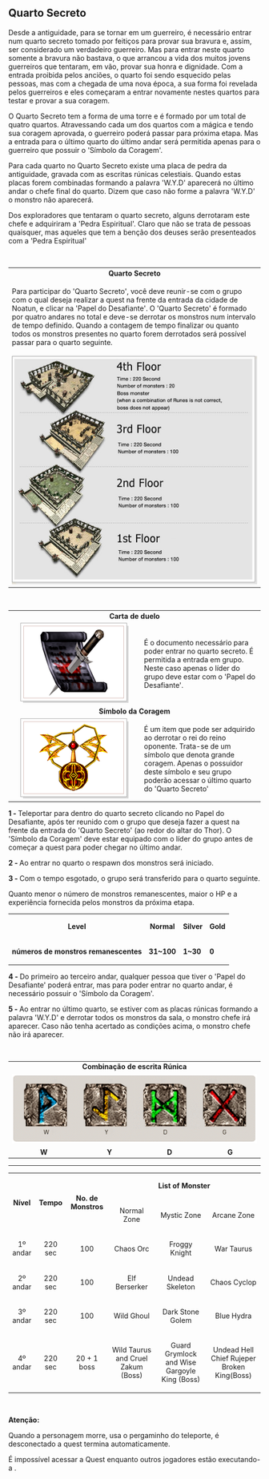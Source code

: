 ## Quarto Secreto

<html>
  <head>
    <meta charset="utf-8" />
    <meta name="viewport" content="width=device-width" />
  </head>
  <body>

<p>Desde a antiguidade, para se tornar em um guerreiro, é necessário entrar num quarto secreto tomado por feitiços para provar sua bravura e, assim, ser considerado um verdadeiro guerreiro. Mas para entrar neste quarto somente a bravura não bastava, o que arrancou a vida dos muitos jovens guerreiros que tentaram, em vão, provar sua honra e dignidade. Com a entrada proibida pelos anciões, o quarto foi sendo esquecido pelas pessoas, mas com a chegada de uma nova época, a sua forma foi revelada pelos guerreiros e eles começaram a entrar novamente nestes quartos para testar e provar a sua coragem.</p>
<p>O Quarto Secreto tem a forma de uma torre e é formado por um total de quatro quartos. Atravessando cada um dos quartos com a mágica e tendo sua coragem aprovada, o guerreiro poderá passar para próxima etapa. Mas a entrada para o último quarto do último andar será permitida apenas para o guerreiro que possuir o 'Símbolo da Coragem'.</p>
<p>Para cada quarto no Quarto Secreto existe uma placa de pedra da antiguidade, gravada com as escritas rúnicas celestiais. Quando estas placas forem combinadas formando a palavra 'W.Y.D' aparecerá no último andar o chefe final do quarto. Dizem que caso não forme a palavra 'W.Y.D' o monstro não aparecerá. </p>
<p>Dos exploradores que tentaram o quarto secreto, alguns derrotaram este chefe e adquiriram a 'Pedra Espiritual'. Claro que não se trata de pessoas quaisquer, mas aqueles que tem a benção dos deuses serão presenteados com a 'Pedra Espiritual'</p>		
<br>
<table border="0" cellpadding="0" cellspacing="0">
	<tr>
		<td align="center"><strong>Quarto Secreto</strong></td>	
	</tr>
	<tr>				
		<td><p>Para participar do 'Quarto Secreto', você deve reunir-se com o grupo com o qual deseja realizar a quest na frente da entrada da cidade de Noatun, e clicar na 'Papel do Desafiante'. O 'Quarto Secreto' é formado por quatro andares no total e deve-se derrotar os monstros num intervalo de tempo definido. Quando a contagem de tempo finalizar ou quanto todos os monstros presentes no quarto forem derrotados será possível passar para o quarto seguinte.</p></td>
	</tr>
	<tr>
		<td align="center"><img src="./Quests-Especiais-files/Quarto-secreto-files/wyd_img_quarto-secreto-1.jpg"></td>
	</tr>
</table>
<br>
<table border="0" cellpadding="0" cellspacing="0">
	<tr>
		<td colspan="2" align="center"><strong>Carta de duelo</strong></td>
	</tr>
	<tr>
		<td width="250px" align="center"><img src="./Quests-Especiais-files/Quarto-secreto-files/wyd_img_quarto-secreto-2.gif"></td>
		<td>É o documento necessário para poder entrar no quarto secreto. É permitida a entrada em grupo. Neste caso apenas o líder do grupo deve estar com o 'Papel do Desafiante'.</td>
	</tr>
	<tr>
		<td colspan="2" align="center"><strong>Símbolo da Coragem</strong></td>
	</tr>
	<tr>
		<td width="250px" align="center"><img src="./Quests-Especiais-files/Quarto-secreto-files/wyd_img_quarto-secreto-3.gif"></td>
		<td>É um item que pode ser adquirido ao derrotar o rei do reino oponente. Trata-se de um símbolo que denota grande coragem. Apenas o possuidor deste símbolo e seu grupo poderão acessar o último quarto do 'Quarto Secreto'</td>
	</tr>
</table>
<p><strong>1 - </strong>Teleportar para dentro do quarto secreto clicando no Papel do Desafiante, após ter reunido com o grupo que deseja fazer a quest na frente da entrada do 'Quarto Secreto' (ao redor do altar do Thor). O 'Símbolo da Coragem' deve estar equipado com o líder do grupo antes de começar a quest para poder chegar no último andar.</p>
<p><strong>2 - </strong>Ao entrar no quarto o respawn dos monstros será iniciado.</p>
<p><strong>3 - </strong>Com o tempo esgotado, o grupo será transferido para o quarto seguinte.</p>
<p>Quanto menor o número de monstros remanescentes, maior o HP e a experiência fornecida pelos monstros da próxima etapa.</p>
<table border="0" cellpadding="0" cellspacing="0">
	<tr align="center">
		<td><p><strong>Level</strong></p></td>
		<td><p><strong>Normal</strong></p></td>
		<td><p><strong>Silver</strong></p></td>
		<td><p><strong>Gold</strong></p></td>
	</tr>
	<tr>
		<td><p><strong>números de monstros remanescentes</strong></p></td>
		<td><p><strong>31~100</strong></p></td>
		<td><p><strong>1~30</strong></p></td>
		<td><p><strong>0</strong></p></td>
	</tr>
</table>
<p><strong>4 - </strong>Do primeiro ao terceiro andar, qualquer pessoa que tiver o 'Papel do Desafiante' poderá entrar, mas para poder entrar no quarto andar, é necessário possuir o 'Símbolo da Coragem'.</p>
<p><strong>5 - </strong>Ao entrar no último quarto, se estiver com as placas rúnicas formando a palavra 'W.Y.D' e derrotar todos os monstros da sala, o monstro chefe irá aparecer. Caso não tenha acertado as condições acima, o monstro chefe não irá aparecer.</p>
<br>
<table border="0" cellpadding="5" cellspacing="5">
	<tr>
		<td colspan="4" align="center"><strong>Combinação de escrita Rúnica</strong></td>
	</tr>
	<tr>
		<td colspan="4" width="500px" align="center"><img src="./Quests-Especiais-files/Quarto-secreto-files/wyd_img_quarto-secreto-4.gif"></td>
	</tr>
	<tr>
		<td align="center"><strong>W</strong></td>
		<td align="center"><strong>Y</strong></td>
		<td align="center"><strong>D</strong></td>
		<td align="center"><strong>G</strong></td>
	</tr>
</table>
<hr>
<table border="0" cellpadding="2" cellspacing="2" align="center">
	<tr align="center">
		<td rowspan="2"><strong>Nível</strong></td>
		<td rowspan="2"><strong>Tempo</strong></td>
		<td rowspan="2"><strong>No. de Monstros</strong></td>
		<td colspan="3"><p><strong>List of Monster</strong></p></td>
	</tr>
	<tr align="center">
		<td><p>Normal Zone</p></td>
		<td><p>Mystic Zone</p></td>
		<td><p>Arcane Zone</p></td>
	</tr>
	<tr align="center">
		<td><p>1º andar</p></td>		  
		<td><p>220 sec</p></td>		  
		<td><p>100</p></td>		  
		<td><p>Chaos Orc</p></td>		  
		<td><p>Froggy Knight</p></td>		  
		<td><p>War Taurus</p></td>		  
	</tr>
	<tr align="center">
		<td><p>2º andar</p></td>		  
		<td><p>220 sec</p></td>		  
		<td><p>100</p></td>		  
		<td><p>Elf Berserker</p></td>		  
		<td><p>Undead Skeleton</p></td>		  
		<td><p>Chaos Cyclop</p></td>		  
	</tr>
	<tr align="center">
		<td><p>3º andar</p></td>		  
		<td><p>220 sec</p></td>		  
		<td><p>100</p></td>		  
		<td><p>Wild Ghoul</p></td>		  
		<td><p>Dark Stone Golem</p></td>		  
		<td><p>Blue Hydra</p></td>		  
	</tr>
	<tr align="center">
		<td><p>4º andar</p></td>
		<td><p>220 sec</p></td>		  
		<td><p>20 + 1 boss</p></td>		  
		<td><p>Wild Taurus and Cruel Zakum (Boss)</p></td>		  
		<td><p>Guard Grymlock and Wise Gargoyle King (Boss)</p></td>		  
		<td><p>Undead Hell Chief Rujeper Broken King(Boss)</p></td>		  
	</tr>
</table>
	<br>
	<p><strong>Atenção:</strong></p>
	<p>Quando a personagem morre, usa o pergaminho do teleporte, é desconectado a quest termina automaticamente.</p>
	<p>É impossível acessar a Quest enquanto outros jogadores estão executando-a .</p>
  </body>
</html>
